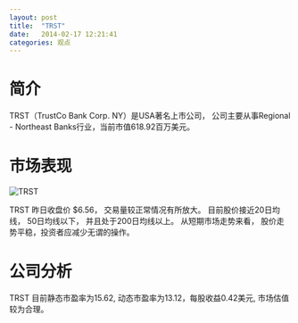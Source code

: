 ```yaml
---
layout: post
title:  "TRST"
date:   2014-02-17 12:21:41
categories: 观点
---
```


# 简介
TRST（TrustCo Bank Corp. NY）是USA著名上市公司，
公司主要从事Regional - Northeast Banks行业，当前市值618.92百万美元。

# 市场表现

![TRST](http://finviz.com/chart.ashx?t=TRST&ty=c&ta=1&p=d&s=l)

TRST 昨日收盘价 $6.56，
交易量较正常情况有所放大。
目前股价接近20日均线，
50日均线以下，
并且处于200日均线以上。
从短期市场走势来看，
股价走势平稳，投资者应减少无谓的操作。

# 公司分析
TRST 目前静态市盈率为15.62, 动态市盈率为13.12，每股收益0.42美元,
市场估值较为合理。
